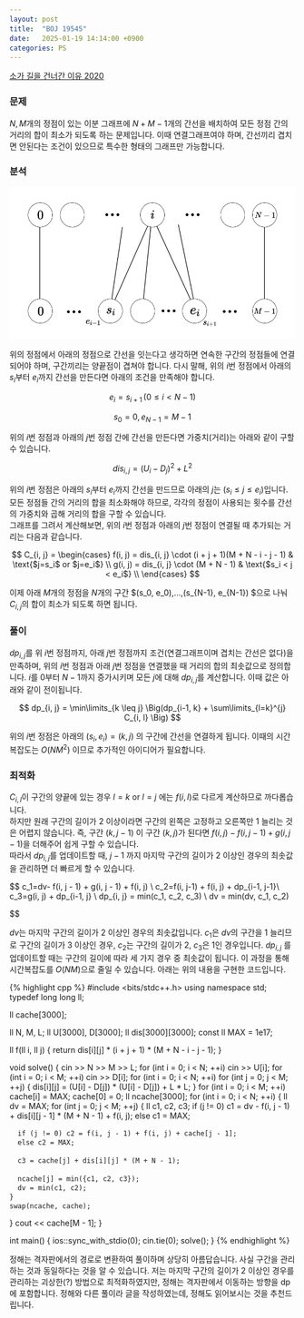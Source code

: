 ```yaml
---
layout: post
title:  "BOJ 19545"
date:   2025-01-19 14:14:00 +0900
categories: PS
---
```


[소가 길을 건너간 이유 2020]

### 문제
$N, M$개의 정점이 있는 이분 그래프에 $N+M-1$개의 간선을 배치하여 모든 정점 간의 거리의 합이 최소가 되도록 하는 문제입니다. 이때 연결그래프여야 하며, 간선끼리 겹치면 안된다는 조건이 있으므로 특수한 형태의 그래프만 가능합니다.

### 분석
![graph](https://raw.githubusercontent.com/daniel-604/daniel-604.github.io/refs/heads/main/assets/images/BOJ_19545.png)

위의 정점에서 아래의 정점으로 간선을 잇는다고 생각하면 연속한 구간의 정점들에 연결되어야 하며, 구간끼리는 양끝점이 겹쳐야 합니다. 다시 말해, 위의 $i$번 정점에서 아래의 $s_i$부터 $e_i$까지 간선을 만든다면 아래의 조건을 만족해야 합니다.

$$ e_i=s_{i+1} \, (0 \leq i < N-1) $$

$$ s_0 = 0, \, e_{N-1} = M-1 $$

위의 $i$번 정점과 아래의 $j$번 정점 간에 간선을 만든다면 가중치(거리)는 아래와 같이 구할 수 있습니다.

$$ dis_{i, j}=(U_i - D_j)^2 + L^2 $$

위의 $i$번 정점은 아래의 $s_i$부터 $e_i$까지 간선을 만드므로 아래의 $j$는 $(s_i \leq j \leq e_i)$입니다. 모든 정점들 간의 거리의 합을 최소화해야 하므로, 각각의 정점이 사용되는 횟수를 간선의 가중치와 곱해 거리의 합을 구할 수 있습니다.  
그래프를 그려서 계산해보면, 위의 $i$번 정점과 아래의 $j$번 정점이 연결될 때 추가되는 거리는 다음과 같습니다.

$$ C_{i, j} = \begin{cases}
    f(i, j) = dis_{i, j} \cdot (i + j + 1)(M + N - i - j - 1) & \text{$j=s_i$ or $j=e_i$} \\
    g(i, j) = dis_{i, j} \cdot (M + N - 1) & \text{$s_i < j < e_i$} \\
  \end{cases}
$$

이제 아래 $M$개의 정점을 $N$개의 구간 $(s_0, e_0),...,(s_{N-1}, e_{N-1}) $으로 나눠 $C_{i, j}$의 합이 최소가 되도록 하면 됩니다.  

### 풀이
$dp_{i, j}$를 위 $i$번 정점까지, 아래 $j$번 정점까지 조건(연결그래프이며 겹치는 간선은 없다)을 만족하며, 위의 $i$번 정점과 아래 $j$번 정점을 연결했을 때 거리의 합의 최솟값으로 정의합니다. $i$를 $0$부터 $N-1$까지 증가시키며 모든 $j$에 대해 $dp_{i, j}$를 계산합니다. 이때 값은 아래와 같이 전이됩니다.

$$ dp_{i, j} = \min\limits_{k \leq j} \Big(dp_{i-1, k} + \sum\limits_{l=k}^{j} C_{i, l} \Big) $$

위의 $i$번 정점은 아래의 $(s_i, e_i)=(k, j)$ 의 구간에 간선을 연결하게 됩니다. 이때의 시간 복잡도는 $O(N M^2)$ 이므로 추가적인 아이디어가 필요합니다.  

### 최적화
$C_{i, l}$이 구간의 양끝에 있는 경우 $\text{$l=k$ or $l=j$}$ 에는 $f(i, l)$로 다르게 계산하므로 까다롭습니다.  
하지만 원래 구간의 길이가 $2$ 이상이라면 구간의 왼쪽은 고정하고 오른쪽만 $1$ 늘리는 것은 어렵지 않습니다. 즉, 구간 $(k, j-1)$ 이 구간 $(k, j)$가 된다면 $f(i, j) - f(i, j - 1) + g(i, j - 1)$을 더해주어 쉽게 구할 수 있습니다.  
따라서 $dp_{i, j}$를 업데이트할 때, $j-1$ 까지  마지막 구간의 길이가 $2$ 이상인 경우의 최솟값을 관리하면 더 빠르게 할 수 있습니다. 

$$
	c_1=dv- f(i, j - 1) + g(i, j - 1) + f(i, j) \\
	c_2=f(i, j-1) + f(i, j) + dp_{i-1, j-1}\\
	c_3=g(i, j) + dp_{i-1, j} \\
	dp_{i, j} = min(c_1, c_2, c_3) \\
	dv = min(dv, c_1, c_2)

$$

$dv$는 마지막 구간의 길이가 $2$ 이상인 경우의 최솟값입니다. $c_1$은 $dv$의 구간을 $1$ 늘리므로 구간의 길이가 $3$ 이상인 경우, $c_2$는 구간의 길이가 $2$, $c_3$은 $1$인 경우입니다. $dp_{i, j}$ 를 업데이트할 때는 구간의 길이에 따라 세 가지 경우 중 최솟값이 됩니다. 이 과정을 통해 시간복잡도를 $O(NM)$으로 줄일 수 있습니다. 아래는 위의 내용을 구현한 코드입니다.   

{% highlight cpp %}
#include <bits/stdc++.h>
using namespace std;
typedef long long ll;

ll cache[3000];

ll N, M, L;
ll U[3000], D[3000];
ll dis[3000][3000];
const ll MAX = 1e17;

ll f(ll i, ll j) { return dis[i][j] * (i + j + 1) * (M + N - i - j - 1); }

void solve() {
  cin >> N >> M >> L;
  for (int i = 0; i < N; ++i) cin >> U[i];
  for (int i = 0; i < M; ++i) cin >> D[i];
  for (int i = 0; i < N; ++i) for (int j = 0; j < M; ++j) {
    dis[i][j] = (U[i] - D[j]) * (U[i] - D[j]) + L * L;
  }
  for (int i = 0; i < M; ++i) cache[i] = MAX;
  cache[0] = 0;
  ll ncache[3000];
  for (int i = 0; i < N; ++i) {
    ll dv = MAX;
    for (int j = 0; j < M; ++j) {
      ll c1, c2, c3;
      if (j != 0) c1 = dv - f(i, j - 1) + dis[i][j - 1] * (M + N - 1) + f(i, j);
      else c1 = MAX;
			
      if (j != 0) c2 = f(i, j - 1) + f(i, j) + cache[j - 1];
      else c2 = MAX;
			
      c3 = cache[j] + dis[i][j] * (M + N - 1);

      ncache[j] = min({c1, c2, c3});
      dv = min(c1, c2);
    }
    swap(ncache, cache);
  }
  cout << cache[M - 1];
}

int main() {
  ios::sync_with_stdio(0); cin.tie(0);
  solve();
}
{% endhighlight %}

정해는 격자판에서의 경로로 변환하여 풀이하며 상당히 아름답습니다. 사실 구간을 관리하는 것과 동일하다는 것을 알 수 있습니다. 저는 마지막 구간의 길이가 $2$ 이상인 경우를 관리하는 괴상한(?) 방법으로 최적화하였지만, 정해는 격자판에서 이동하는 방향을 dp에 포함합니다. 정해와 다른 풀이라 글을 작성하였는데, 정해도 읽어보시는 것을 추천드립니다.


[소가 길을 건너간 이유 2020]: https://www.acmicpc.net/problem/19545